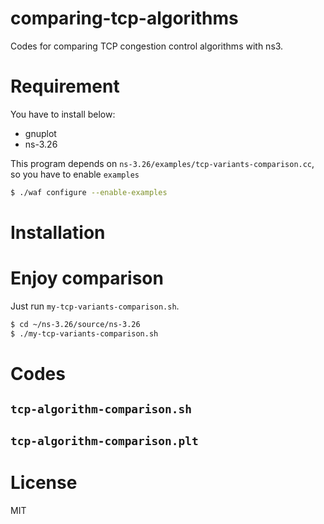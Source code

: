 # comparing-tcp-algorithms

Codes for comparing TCP congestion control algorithms with ns3.

# Requirement
You have to install below:
* gnuplot
* ns-3.26

This program depends on `ns-3.26/examples/tcp-variants-comparison.cc`, so you have to enable `examples`

```bash
$ ./waf configure --enable-examples
```

# Installation

# Enjoy comparison
Just run `my-tcp-variants-comparison.sh`.

```bash
$ cd ~/ns-3.26/source/ns-3.26
$ ./my-tcp-variants-comparison.sh
```

# Codes

## `tcp-algorithm-comparison.sh`

## `tcp-algorithm-comparison.plt`

# License
MIT
